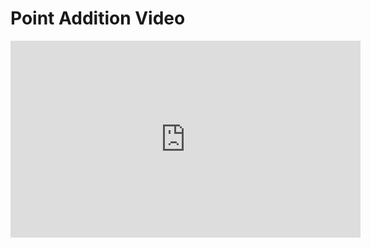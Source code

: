 # Point Addition Video

<iframe width="560" height="315" src="https://www.youtube.com/embed/2ov-bTes6Ek?rel=0" frameborder="0" allow="autoplay; encrypted-media" allowfullscreen></iframe>
